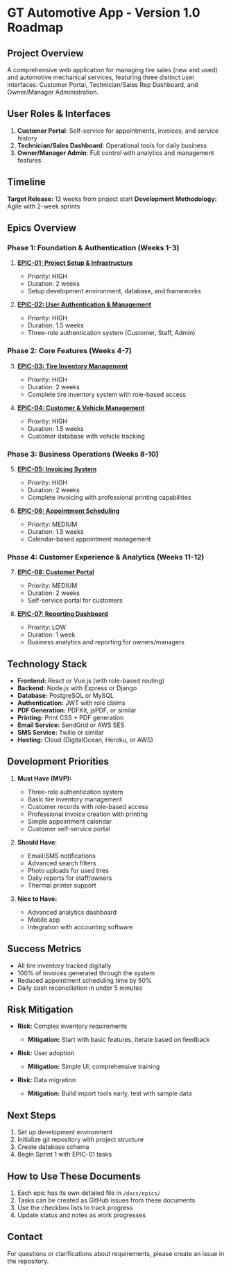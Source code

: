 # GT Automotive App - Version 1.0 Roadmap

## Project Overview
A comprehensive web application for managing tire sales (new and used) and automotive mechanical services, featuring three distinct user interfaces: Customer Portal, Technician/Sales Rep Dashboard, and Owner/Manager Administration.

## User Roles & Interfaces
1. **Customer Portal**: Self-service for appointments, invoices, and service history
2. **Technician/Sales Dashboard**: Operational tools for daily business
3. **Owner/Manager Admin**: Full control with analytics and management features

## Timeline
**Target Release:** 12 weeks from project start
**Development Methodology:** Agile with 2-week sprints

## Epics Overview

### Phase 1: Foundation & Authentication (Weeks 1-3)
1. **[EPIC-01: Project Setup & Infrastructure](epics/EPIC-01-project-setup.md)**
   - Priority: HIGH
   - Duration: 2 weeks
   - Setup development environment, database, and frameworks

2. **[EPIC-02: User Authentication & Management](epics/EPIC-02-user-authentication.md)**
   - Priority: HIGH
   - Duration: 1.5 weeks
   - Three-role authentication system (Customer, Staff, Admin)

### Phase 2: Core Features (Weeks 4-7)
3. **[EPIC-03: Tire Inventory Management](epics/EPIC-03-tire-inventory.md)**
   - Priority: HIGH
   - Duration: 2 weeks
   - Complete tire inventory system with role-based access

4. **[EPIC-04: Customer & Vehicle Management](epics/EPIC-04-customer-management.md)**
   - Priority: HIGH
   - Duration: 1.5 weeks
   - Customer database with vehicle tracking

### Phase 3: Business Operations (Weeks 8-10)
5. **[EPIC-05: Invoicing System](epics/EPIC-05-invoicing-system.md)**
   - Priority: HIGH
   - Duration: 2 weeks
   - Complete invoicing with professional printing capabilities

6. **[EPIC-06: Appointment Scheduling](epics/EPIC-06-appointment-scheduling.md)**
   - Priority: MEDIUM
   - Duration: 1.5 weeks
   - Calendar-based appointment management

### Phase 4: Customer Experience & Analytics (Weeks 11-12)
7. **[EPIC-08: Customer Portal](epics/EPIC-08-customer-portal.md)**
   - Priority: MEDIUM
   - Duration: 2 weeks
   - Self-service portal for customers

8. **[EPIC-07: Reporting Dashboard](epics/EPIC-07-reporting-dashboard.md)**
   - Priority: LOW
   - Duration: 1 week
   - Business analytics and reporting for owners/managers

## Technology Stack
- **Frontend:** React or Vue.js (with role-based routing)
- **Backend:** Node.js with Express or Django
- **Database:** PostgreSQL or MySQL
- **Authentication:** JWT with role claims
- **PDF Generation:** PDFKit, jsPDF, or similar
- **Printing:** Print CSS + PDF generation
- **Email Service:** SendGrid or AWS SES
- **SMS Service:** Twilio or similar
- **Hosting:** Cloud (DigitalOcean, Heroku, or AWS)

## Development Priorities
1. **Must Have (MVP):**
   - Three-role authentication system
   - Basic tire inventory management
   - Customer records with role-based access
   - Professional invoice creation with printing
   - Simple appointment calendar
   - Customer self-service portal

2. **Should Have:**
   - Email/SMS notifications
   - Advanced search filters
   - Photo uploads for used tires
   - Daily reports for staff/owners
   - Thermal printer support

3. **Nice to Have:**
   - Advanced analytics dashboard
   - Mobile app
   - Integration with accounting software

## Success Metrics
- All tire inventory tracked digitally
- 100% of invoices generated through the system
- Reduced appointment scheduling time by 50%
- Daily cash reconciliation in under 5 minutes

## Risk Mitigation
- **Risk:** Complex inventory requirements
  - **Mitigation:** Start with basic features, iterate based on feedback

- **Risk:** User adoption
  - **Mitigation:** Simple UI, comprehensive training

- **Risk:** Data migration
  - **Mitigation:** Build import tools early, test with sample data

## Next Steps
1. Set up development environment
2. Initialize git repository with project structure
3. Create database schema
4. Begin Sprint 1 with EPIC-01 tasks

## How to Use These Documents
1. Each epic has its own detailed file in `/docs/epics/`
2. Tasks can be created as GitHub issues from these documents
3. Use the checkbox lists to track progress
4. Update status and notes as work progresses

## Contact
For questions or clarifications about requirements, please create an issue in the repository.